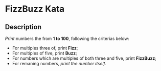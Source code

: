 # FizzBuzz Kata #

## Description ##

*Print* numbers the from **1 to 100**, following the criterias below:

* For multiples three of, print **Fizz**;
* For multiples of five, print **Buzz**;
* For numbers which are multiples of both three and five, print **FizzBuzz**;
* For remaning numbers, *print the number itself*.
